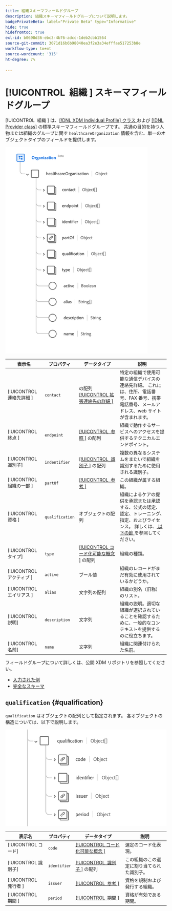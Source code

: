 ```yaml
---
title: 組織スキーマフィールドグループ
description: 組織スキーマフィールドグループについて説明します。
badgePrivateBeta: label="Private Beta" type="Informative"
hide: true
hidefromtoc: true
exl-id: b0698d36-ebc3-4b76-adcc-1deb2cbb1564
source-git-commit: 3071d16b6b98040ea3f2e3a34efffae517253b8e
workflow-type: tm+mt
source-wordcount: '315'
ht-degree: 7%

---
```


# [!UICONTROL &#x200B; 組織 &#x200B;] スキーマフィールドグループ

[!UICONTROL &#x200B; 組織 &#x200B;] は、[[!DNL XDM Individual Profile]  クラス ](../../../classes/individual-profile.md) および [[!DNL Provider class]](../../../classes/provider.md) の標準スキーマフィールドグループです。 共通の目的を持つ人物または組織のグループに関す `healthcareOrganization` 情報を含む、単一のオブジェクトタイプのフィールドを提供します。

![ フィールドグループ構造 ](../../../images/healthcare/field-groups/organization/organization.png)

| 表示名 | プロパティ | データタイプ | 説明 |
| ---| --- | --- | --- |
| [!UICONTROL &#x200B; 連絡先詳細 &#x200B;] | `contact` | の配列 [[!UICONTROL &#x200B; 拡張連絡先の詳細 &#x200B;]](../data-types/extended-contact-detail.md) | 特定の組織で使用可能な通信デバイスの連絡先詳細。 これには、住所、電話番号、FAX 番号、携帯電話番号、メールアドレス、web サイトが含まれます。 |
| [!UICONTROL &#x200B; 終点 &#x200B;] | `endpoint` | [[!UICONTROL &#x200B; 参照 &#x200B;]](../data-types/reference.md) の配列 | 組織で動作するサービスへのアクセスを提供するテクニカルエンドポイント。 |
| [!UICONTROL 識別子] | `indentifier` | [[!UICONTROL &#x200B; 識別子 &#x200B;]](../data-types/identifier.md) の配列 | 複数の異なるシステムをまたいで組織を識別するために使用される識別子。 |
| [!UICONTROL &#x200B; 組織の一部 &#x200B;] | `partOf` | [[!UICONTROL &#x200B; 参考 &#x200B;]](../data-types/reference.md) | この組織が属する組織。 |
| [!UICONTROL &#x200B; 資格 &#x200B;] | `qualification` | オブジェクトの配列 | 組織によるケアの提供を承認または承認する、公式の認定、認定、トレーニング、指定、およびライセンス。 詳しくは、[ 以下の節 ](#qualification) を参照してください。 |
| [!UICONTROL タイプ] | `type` | [[!UICONTROL &#x200B; コード化可能な概念 &#x200B;]](../data-types/codeable-concept.md) の配列 | 組織の種類。 |
| [!UICONTROL &#x200B; アクティブ &#x200B;] | `active` | ブール値 | 組織のレコードがまだ有効に使用されているかどうか。 |
| [!UICONTROL &#x200B; エイリアス &#x200B;] | `alias` | 文字列の配列 | 組織の別名（旧称）のリスト。 |
| [!UICONTROL 説明] | `description` | 文字列 | 組織の説明。適切な組織が選択されていることを確認するために、一般的なコンテキストを提供するのに役立ちます。 |
| [!UICONTROL 名前] | `name` | 文字列 | 組織に関連付けられた名前。 |

フィールドグループについて詳しくは、公開 XDM リポジトリを参照してください。

* [ 入力された例 ](https://github.com/adobe/xdm/blob/master/extensions/industry/healthcare/fhir/fieldgroups/coverage.example.1.json)
* [ 完全なスキーマ ](https://github.com/adobe/xdm/blob/master/extensions/industry/healthcare/fhir/fieldgroups/coverage.schema.json)

## `qualification` {#qualification}

`qualification` はオブジェクトの配列として指定されます。 各オブジェクトの構造については、以下で説明します。

![ 認定構造 ](../../../images/healthcare/field-groups/organization/qualification.png)

| 表示名 | プロパティ | データタイプ | 説明 |
| --- | --- | --- | --- |
| [!UICONTROL コード] | `code` | [[!UICONTROL &#x200B; コード化可能な概念 &#x200B;]](../data-types/codeable-concept.md) | 選定のコード化表現。 |
| [!UICONTROL 識別子] | `identifier` | [[!UICONTROL &#x200B; 識別子 &#x200B;]](../data-types/identifier.md) の配列 | この組織のこの選定に割り当てられた識別子。 |
| [!UICONTROL &#x200B; 発行者 &#x200B;] | `issuer` | [[!UICONTROL &#x200B; 参考 &#x200B;]](../data-types/reference.md) | 資格を規制および発行する組織。 |
| [!UICONTROL &#x200B; 期間 &#x200B;] | `period` | [[!UICONTROL &#x200B; 期間 &#x200B;]](../data-types/period.md) | 資格が有効である期間。 |
